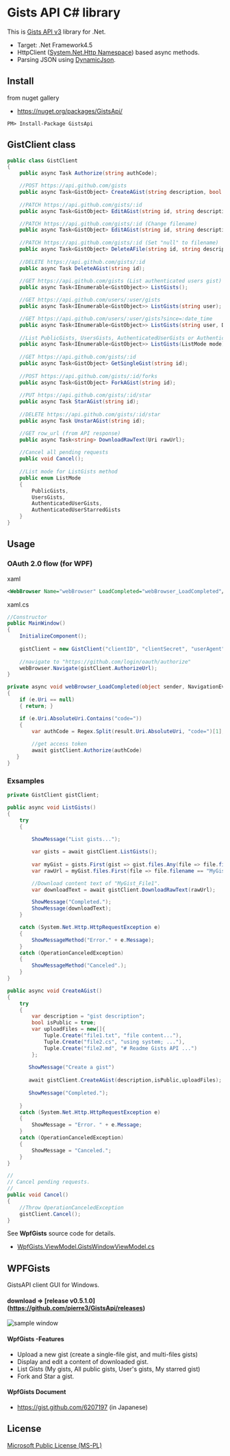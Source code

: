 # Gists API C# library

This is [Gists API v3](http://developer.github.com/v3/gists/) library for .Net.
- Target: .Net Framework4.5
- HttpClient ([System.Net.Http Namespace](http://msdn.microsoft.com/library/system.net.http.aspx)) based async methods.
- Parsing JSON using [DynamicJson](http://dynamicjson.codeplex.com/).

## Install
from nuget gallery  
- https://nuget.org/packages/GistsApi/

```
PM> Install-Package GistsApi
```

## GistClient class

```cs
public class GistClient
{
    public async Task Authorize(string authCode);

    //POST https://api.github.com/gists
    public async Task<GistObject> CreateAGist(string description, bool isPublic, IEnumerable<Tuple<string, string>> fileContentCollection);
    
    //PATCH https://api.github.com/gists/:id
    public async Task<GistObject> EditAGist(string id, string description, string targetFilename, string content);

    //PATCH https://api.github.com/gists/:id (Change filename)
    public async Task<GistObject> EditAGist(string id, string description, string oldFilename, string newFilename, string content);
    
    //PATCH https://api.github.com/gists/:id (Set "null" to filename)
    public async Task<GistObject> DeleteAFile(string id, string description, string filename);
    
    //DELETE https://api.github.com/gists/:id
    public async Task DeleteAGist(string id);
    
    //GET https://api.github.com/gists (List authenticated users gist)
    public async Task<IEnumerable<GistObject>> ListGists();

    //GET https://api.github.com/users/:user/gists
    public async Task<IEnumerable<GistObject>> ListGists(string user);

    //GET https://api.github.com/users/:user/gists?since=:date_time
    public async Task<IEnumerable<GistObject>> ListGists(string user, DateTime since);
    
    //List PublicGists, UsersGists, AuthenticatedUserGists or AuthenticatedUserStarredGists
    public async Task<IEnumerable<GistObject>> ListGists(ListMode mode);
    
    //GET https://api.github.com/gists/:id
    public async Task<GistObject> GetSingleGist(string id);
    
    //POST https://api.github.com/gists/:id/forks
    public async Task<GistObject> ForkAGist(string id);
    
    //PUT https://api.github.com/gists/:id/star
    public async Task StarAGist(string id);
    
    //DELETE https://api.github.com/gists/:id/star
    public async Task UnstarAGist(string id);

    //GET row_url (from API response)
    public async Task<string> DownloadRawText(Uri rawUrl);
    
    //Cancel all pending requests
    public void Cancel();
    
    //List mode for ListGists method 
    public enum ListMode
    {
        PublicGists,
        UsersGists,
        AuthenticatedUserGists,
        AuthenticatedUserStarredGists
    }
}

```
## Usage
### OAuth 2.0 flow (for WPF)
xaml
```xml
<WebBrowser Name="webBrowser" LoadCompleted="webBrowser_LoadCompleted"/>
```
xaml.cs
```cs
//Constructor
public MainWindow()
{
    InitializeComponent();
    
    gistClient = new GistClient("clientID", "clientSecret", "userAgent");
    
    //navigate to "https://github.com/login/oauth/authorize" 
    webBrowser.Navigate(gistClient.AuthorizeUrl);
}

private async void webBrowser_LoadCompleted(object sender, NavigationEventArgs e) 
{
    if (e.Uri == null)
    { return; }

    if (e.Uri.AbsoluteUri.Contains("code="))
    {
        var authCode = Regex.Split(result.Uri.AbsoluteUri, "code=")[1];
        
        //get access token
        await gistClient.Authorize(authCode)
   }
}
```

### Exsamples

```cs
private GistClient gistClient;

public async void ListGists()
{
    try
    {
    
        ShowMessage("List gists...");

        var gists = await gistClient.ListGists();
    
        var myGist = gists.First(gist => gist.files.Any(file => file.filename == "MyGist_File1"));
        var rawUrl = myGist.files.First(file => file.filename == "MyGist_File1").raw_url;

        //Download content text of "MyGist_File1".
        var downloadText = await gistClient.DownloadRawText(rawUrl);

        ShowMessage("Completed.");
        ShowMessage(downloadText);
    }

    catch (System.Net.Http.HttpRequestException e)
    {
        ShowMessageMethod("Error." + e.Message);
    }
    catch (OperationCanceledException)
    {
        ShowMessageMethod("Canceled".);
    }
}

public async void CreateAGist()
{
    try
    {
        var description = "gist description";
        bool isPublic = true;
        var uploadFiles = new[]{
            Tuple.Create("file1.txt", "file content..."),
            Tuple.Create("file2.cs", "using system; ..."),
            Tuple.Create("file2.md", "# Readme Gists API ...")
        };
        
       ShowMessage("Create a gist")
       
       await gistClient.CreateAGist(description,isPublic,uploadFiles);
       
       ShowMessage("Completed.");
       
    } 
    catch (System.Net.Http.HttpRequestException e)
    {
        ShowMessage = "Error. " + e.Message;
    }
    catch (OperationCanceledException)
    {
        ShowMessage = "Canceled.";
    }
}

//
// Cancel pending requests.
//
public void Cancel()
{
    //Throw OperationCanceledException
    gistClient.Cancel();
}

```

See __WpfGists__ source code for details.
- [WpfGists.ViewModel.GistsWindowViewModel.cs](https://github.com/pierre3/GistsApi/blob/master/WpfGists.ViewModel/GistsWindowViewModel.cs)

## WPFGists
GistsAPI client GUI for Windows. 

#### download => [release v0.5.1.0] (https://github.com/pierre3/GistsApi/releases)

![sample window](https://raw.github.com/pierre3/Images/master/GistApiSampleWindow.png)

#### WpfGists -Features
- Upload a new gist (create a single-file gist, and multi-files gists)
- Display and edit a content of downloaded gist.
- List Gists (My gists, All public gists, User's gists, My starred gist)
- Fork and Star a gist.

#### WpfGists Document
- https://gist.github.com/6207197 (in Japanese)

## License 
[Microsoft Public License (MS-PL)](http://opensource.org/licenses/MS-PL)
